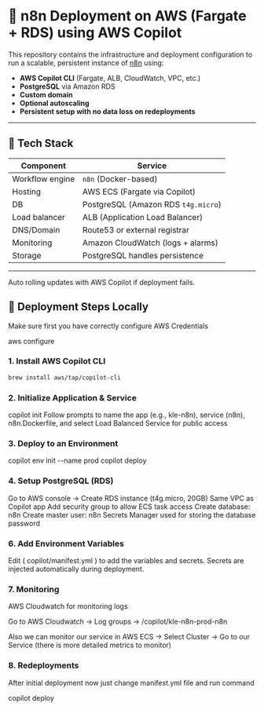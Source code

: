 # 🧠 n8n Deployment on AWS (Fargate + RDS) using AWS Copilot

This repository contains the infrastructure and deployment configuration to run a scalable, persistent instance of [n8n](https://n8n.io) using:

- **AWS Copilot CLI** (Fargate, ALB, CloudWatch, VPC, etc.)
- **PostgreSQL** via Amazon RDS
- **Custom domain**
- **Optional autoscaling**
- **Persistent setup with no data loss on redeployments**

---

## 🚀 Tech Stack

| Component       | Service                             |
| --------------- | ----------------------------------- |
| Workflow engine | `n8n` (Docker-based)                |
| Hosting         | AWS ECS (Fargate via Copilot)       |
| DB              | PostgreSQL (Amazon RDS `t4g.micro`) |
| Load balancer   | ALB (Application Load Balancer)     |
| DNS/Domain      | Route53 or external registrar       |
| Monitoring      | Amazon CloudWatch (logs + alarms)   |
| Storage         | PostgreSQL handles persistence      |

---

Auto rolling updates with AWS Copilot if deployment fails.

## 🔧 Deployment Steps Locally

Make sure first you have correctly configure AWS Credentials

aws configure

### 1. Install AWS Copilot CLI

```bash
brew install aws/tap/copilot-cli
```

### 2. Initialize Application & Service

copilot init
Follow prompts to name the app (e.g., kle-n8n), service (n8n), n8n.Dockerfile, and select Load Balanced Service for public access

### 3. Deploy to an Environment

copilot env init --name prod
copilot deploy

### 4. Setup PostgreSQL (RDS)

Go to AWS console -> Create RDS instance (t4g.micro, 20GB)
Same VPC as Copilot app
Add security group to allow ECS task access
Create database: n8n
Create master user: n8n
Secrets Manager used for storing the database password

### 6. Add Environment Variables

Edit ( copilot/manifest.yml ) to add the variables and secrets.
Secrets are injected automatically during deployment.

### 7. Monitoring

AWS Cloudwatch for monitoring logs

Go to AWS Cloudwatch -> Log groups -> /copilot/kle-n8n-prod-n8n

Also we can monitor our service in AWS ECS -> Select Cluster -> Go to our Service (there is more detailed metrics to monitor)

### 8. Redeployments

After initial deployment now just change manifest.yml file and run command

copilot deploy
